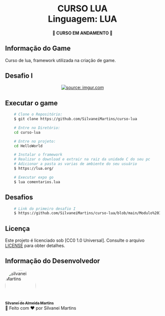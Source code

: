 <h1 align="center">
    CURSO LUA
    <br />
    Linguagem: LUA
</h1>

<h4 align="center">
    🚀 CURSO EM ANDAMENTO 🚀
</h4>

## Informação do Game

Curso de lua, framework utilizada na criação de game.


<h2>Desafio I</h2>
<p align="center">
    <a href="https://imgur.com/ZEutfqp"><img src="https://i.imgur.com/ZEutfqp.png" title="source: imgur.com" /></a>
    <br />
</p>

## Executar o game

```bash
    # Clone o Repositório:
    $ git clone https://github.com/SilvaneiMartins/curso-lua

    # Entre no Diretório:
    cd curso-lua

    # Entre no projeto:
    cd HelloWorld

    # Instalar o framework
    # Realizar o download e extrair na raiz da unidade C do seu pc
    # Adicionar a pasta as varias de ambiente do seu usuário
    $ https://lua.org/

    # Executar expo go
    $ lua comentarios.lua
```

## Desafios

```bash
    # Link do primeiro desafio I
    $ https://github.com/SilvaneiMartins/curso-lua/blob/main/Modulo%20I/desafiocreeper/desafio.lua
```

## Licença

Este projeto é licenciado sob [CC0 1.0 Universal]. Consulte o arquivo [LICENSE](https://github.com/SilvaneiMartins/curso-lua/blob/master/LICENSE) para obter detalhes.

## Informação do Desenvolvedor

<a href="https://github.com/SilvaneiMartins">
    <img
        style="border-radius:50%"
        src="https://github.com/SilvaneiMartins.png"
        width="100px;"
        alt="Silvanei Martins"
    />
    <br />
    <sub>
        <b>Silvanei de Almeida Martins</b>
    </sub>
</a>
     <a href="https://github.com/SilvaneiMartins" title="Silvanei martins" >
 </a>
<br />
🚀 Feito com ❤️ por Silvanei Martins
